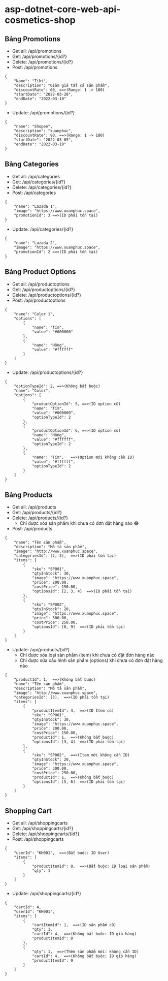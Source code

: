 ﻿# asp-dotnet-core-web-api-cosmetics-shop

## Bảng Promotions
- Get all: /api/promotions
- Get: /api/promotions/{id?}
- Delete: /api/promotions/{id?}
- Post: /api/promotions
```
{
    "Name": "Tiki",
    "description": "Giảm giá tất cả sản phẩm",
    "discountRate": 60, ==>(Range: 1 -> 100)
    "startDate": "2022-03-20",
    "endDate": "2022-03-10" 
}
```
- Update: /api/promotions/{id?}
```
{
    "name": "Shopee",
    "description": "xuanphuc",
    "discountRate": 80, ==>(Range: 1 -> 100)
    "startDate": "2022-03-05",
    "endDate": "2022-03-10" 
}
```

## Bảng Categories
- Get all: /api/categories
- Get: /api/categories/{id?}
- Delete: /api/categories/{id?}
- Post: /api/categories
```
{
    "name": "Lazada 1",
    "image": "https://www.xuanphuc.space",
    "promotionId": 3 ==>(ID phải tồn tại)
}
```
- Update: /api/categories/{id?}
```
{
    "name": "Lazada 2",
    "image": "https://www.xuanphuc.space",
    "promotionId": 2 ==>(ID phải tồn tại)
}
```

## Bảng Product Options
- Get all: /api/productoptions
- Get: /api/productoptions/{id?}
- Delete: /api/productoptions/{id?}
- Post: /api/productoptions
```
{
    "name": "Color 1",
    "options": [
        {
            "name": "Tím",
            "value": "#000000"
        },
        {
            "name": "Hồng",
            "value": "#ffffff"
        }
    ]
}
```
- Update: /api/productoptions/{id?}
```
{
    "optionTypeId": 2, ==>(Không bắt buộc)
    "name": "Color",
    "options": [
        {
            "productOptionId": 5, ==>(ID option cũ)
            "name": "Tím",
            "value": "#000000",
            "optionTypeId": 2
        },
        {
            "productOptionId": 6, ==>(ID option cũ)
            "name": "Hồng",
            "value": "#ffffff",
            "optionTypeId": 2
        },
        {
            "name": "Tím",   ==>(Option mới không cần ID)
            "value": "#ffffff",
            "optionTypeId": 2
        }
    ]
}
```

## Bảng Products
- Get all: /api/products
- Get: /api/products/{id?}
- Delete: /api/products/{id?}
    - Chỉ được xóa sản phẩm khi chưa có đơn đặt hàng nào 😂
- Post: /api/products
```
{
	"name": "Tên sản phẩm",
	"description": "Mô tả sản phẩm",
	"image": "http://www.xuanphuc.space",
	"categoriesId": [2, 3],  ==>(ID phải tồn tại)
	"items": [
		{
            "sku": "SP001",
            "qtyInStock": 30,
            "image": "https://www.xuanphuc.space",
            "price": 200.00,
            "costPrice": 150.00,
            "optionsId": [2, 3, 4]  ==>(ID phải tồn tại)
        },
        {
            "sku": "SP002",
            "qtyInStock": 20,
            "image": "https://www.xuanphuc.space",
            "price": 300.00,
            "costPrice": 250.00,
            "optionsId": [8, 9]  ==>(ID phải tồn tại)
        }
	]
}
```
- Update: /api/products/{id?}
    - Chỉ được xóa loại sản phẩm (item) khi chưa có đặt đơn hàng nào
    - Chỉ được sửa cấu hình sản phẩm (options) khi chưa có đơn đặt hàng nào
```
{
    "productId": 1,  ==>(Không bắt buộc)
    "name": "Tên sản phẩm",
    "description": "Mô tả sản phẩm",
    "image": "http://www.xuanphuc.space",
    "categoriesId": [3],  ==>(ID phải tồn tại)
    "items": [
        {
            "productItemId": 4,  ==>(ID Item cũ)
            "sku": "SP001",
            "qtyInStock": 30,
            "image": "https://www.xuanphuc.space",
            "price": 200.00,
            "costPrice": 150.00,
            "productId": 1,  ==>(Không bắt buộc)
            "optionsId": [3, 4]  ==>(ID phải tồn tại)
        },
        {
            "sku": "SP002",  ==>(Item mới không cần ID)
            "qtyInStock": 20,
            "image": "https://www.xuanphuc.space",
            "price": 300.00,
            "costPrice": 250.00,
            "productId": 1,  ==>(Không bắt buộc)
            "optionsId": [5, 6]  ==>(ID phải tồn tại)
        }
    ]
}
```

## Shopping Cart
- Get all: /api/shoppingcarts
- Get: /api/shoppingcarts/{id?}
- Delete: /api/shoppingcarts/{id?}
- Post: /api/shoppingcarts
```
{
    "userId": "KH001",  ==>(Bắt buộc: ID User)
    "items": [
        {
            "productItemId": 8,  ==>(Bắt buộc: ID loại sản phẩm)
            "qty": 1
        }
    ]
}
```
- Update: /api/shoppingcarts/{id?}
```
{
    "cartId": 4,
    "userId": "KH001",
    "items": [
        {
            "cartItemId": 1,  ==>(ID sản phẩm cũ)
            "qty": 1,
            "cartId": 4,  ==>(Không bắt buộc: ID giỏ hàng)
            "productItemId": 8
        },
        {
            "qty": 1,  ==>(Thêm sản phẩm mới: không cần ID)
            "cartId": 4,  ==>(Không bắt buộc: ID giỏ hàng)
            "productItemId": 9
        }
    ]
}
```
